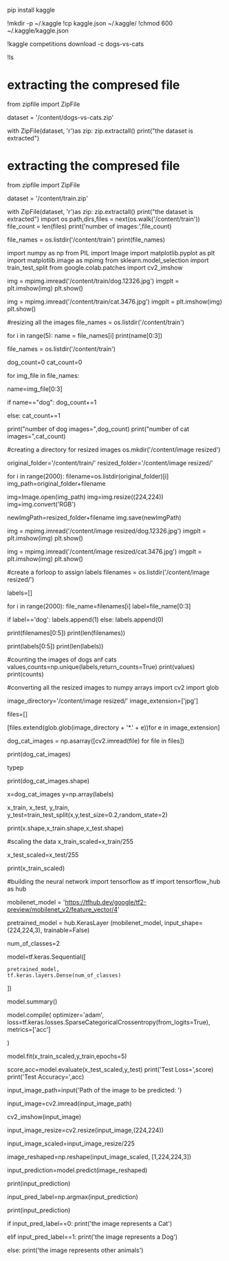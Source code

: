 pip install kaggle

!mkdir -p ~/.kaggle
!cp kaggle.json ~/.kaggle/
!chmod 600 ~/.kaggle/kaggle.json

!kaggle competitions download -c dogs-vs-cats

!ls

# extracting the compresed file
from zipfile import ZipFile

dataset = '/content/dogs-vs-cats.zip'

with ZipFile(dataset, 'r')as zip:
  zip.extractall()
  print("the dataset is extracted")

 # extracting the compresed file
from zipfile import ZipFile

dataset = '/content/train.zip'

with ZipFile(dataset, 'r')as zip:
  zip.extractall()
  print("the dataset is extracted")
import os
path,dirs,files = next(os.walk('/content/train'))
file_count = len(files)
print('number of images:',file_count)

file_names = os.listdir('/content/train')
print(file_names)

import numpy as np
from PIL import Image
import matplotlib.pyplot as plt
import matplotlib.image as mpimg
from sklearn.model_selection import train_test_split
from google.colab.patches import cv2_imshow

img = mpimg.imread('/content/train/dog.12326.jpg')
imgplt = plt.imshow(img)
plt.show()

img = mpimg.imread('/content/train/cat.3476.jpg')
imgplt = plt.imshow(img)
plt.show()

#resizing all the images
file_names  = os.listdir('/content/train')

for i in range(5):
  name = file_names[i]
  print(name[0:3])

 file_names  = os.listdir('/content/train')

dog_count=0
cat_count=0

for img_file in file_names:

  name=img_file[0:3]

  if name=="dog":
    dog_count+=1

  else:
    cat_count+=1

print("number of dog images=",dog_count)
print("number of cat images=",cat_count)

#creating a directory for resized images
os.mkdir('/content/image resized')

original_folder='/content/train/'
resized_folder='/content/image resized/'

for i in range(2000):
  filename=os.listdir(original_folder)[i]
  img_path=original_folder+filename

  img=Image.open(img_path)
  img=img.resize((224,224))
  img=img.convert('RGB')

  newImgPath=resized_folder+filename
  img.save(newImgPath)

  img = mpimg.imread('/content/image resized/dog.12326.jpg')
imgplt = plt.imshow(img)
plt.show()

img = mpimg.imread('/content/image resized/cat.3476.jpg')
imgplt = plt.imshow(img)
plt.show()

#create a forloop to assign labels
filenames  = os.listdir('/content/image resized/')

labels=[]

for i in range(2000):
  file_name=filenames[i]
  label=file_name[0:3]

  if label=='dog':
    labels.append(1)
  else:
    labels.append(0)

  print(filenames[0:5])
print(len(filenames))

print(labels[0:5])
print(len(labels))

#counting the images of dogs anf cats
values,counts=np.unique(labels,return_counts=True)
print(values)
print(counts)

#converting all the resized images to numpy arrays
import cv2
import glob

image_directory='/content/image resized/'
image_extension=['jpg']

files=[]

[files.extend(glob.glob(image_directory + '*.' + e))for e in image_extension]

dog_cat_images = np.asarray([cv2.imread(file) for file in files])

print(dog_cat_images)

typep

print(dog_cat_images.shape)

x=dog_cat_images
y=np.array(labels)

x_train, x_test, y_train, y_test=train_test_split(x,y,test_size=0.2,random_state=2)

print(x.shape,x_train.shape,x_test.shape)

#scaling the data
x_train_scaled=x_train/255

x_test_scaled=x_test/255

print(x_train_scaled)

#building the neural network
import tensorflow as tf
import tensorflow_hub as hub

mobilenet_model = 'https://tfhub.dev/google/tf2-preview/mobilenet_v2/feature_vector/4'

pretrained_model = hub.KerasLayer (mobilenet_model, input_shape=(224,224,3), trainable=False)

num_of_classes=2

model=tf.keras.Sequential([

    pretrained_model,
    tf.keras.layers.Dense(num_of_classes)

])

model.summary()

model.compile(
    optimizer='adam',
    loss=tf.keras.losses.SparseCategoricalCrossentropy(from_logits=True),
    metrics=['acc']

)

model.fit(x_train_scaled,y_train,epochs=5)

score,acc=model.evaluate(x_test_scaled,y_test)
print('Test Loss=',score)
print('Test Accuracy=',acc)

input_image_path=input('Path of the image to be predicted: ')

input_image=cv2.imread(input_image_path)

cv2_imshow(input_image)

input_image_resize=cv2.resize(input_image,(224,224))

input_image_scaled=input_image_resize/225

image_reshaped=np.reshape(input_image_scaled, [1,224,224,3])

input_prediction=model.predict(image_reshaped)

print(input_prediction)

input_pred_label=np.argmax(input_prediction)

print(input_prediction)

if input_pred_label==0:
  print('the image represents a Cat')

elif input_pred_label==1:
  print('the image represents a Dog')

else:
  print('the image represents other animals')




  
